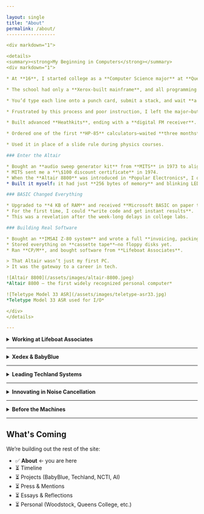 ```yaml
---

layout: single
title: "About"
permalink: /about/
------------------

<div markdown="1">

<details>
<summary><strong>My Beginning in Computers</strong></summary>
<div markdown="1">

* At **16**, I started college as a **Computer Science major** at **Queens College**.

* The school had only a **Xerox-built mainframe**, and all programming was in **Fortran** via **punch cards**.

* You’d type each line onto a punch card, submit a stack, and wait **a week** for results—often discovering only a syntax error.

* Frustrated by this process and poor instruction, I left the major—but not my passion for computing.

* Built advanced **Heathkits**, ending with a **digital FM receiver**.

* Ordered one of the first **HP-85** calculators—waited **three months** for delivery.

* Used it in place of a slide rule during physics courses.

### Enter the Altair

* Bought an **audio sweep generator kit** from **MITS** in 1973 to align tape heads on my **TEAC** reel-to-reel.
* MITS sent me a **\$100 discount certificate** in 1974.
* When the **Altair 8800** was introduced in *Popular Electronics*, I ordered one immediately—in kit form.
* Built it myself: it had just **256 bytes of memory** and blinking LEDs.

### BASIC Changed Everything

* Upgraded to **4 KB of RAM** and received **Microsoft BASIC on paper tape**.
* For the first time, I could **write code and get instant results**.
* This was a revelation after the week-long delays in college labs.

### Building Real Software

* Bought an **IMSAI Z-80 system** and wrote a full **invoicing, packing list, and A/R system** in BASIC for my father’s business.
* Stored everything on **cassette tape**—no floppy disks yet.
* Ran **CP/M**, and bought software from **Lifeboat Associates**.

> That Altair wasn’t just my first PC.
> It was the gateway to a career in tech.

![Altair 8800](/assets/images/altair-8800.jpeg)
*Altair 8800 – the first widely recognized personal computer*

![Teletype Model 33 ASR](/assets/images/teletype-asr33.jpg)
*Teletype Model 33 ASR used for I/O*

</div>
</details>

---
```


<details>
<summary><strong>Working at Lifeboat Associates</strong></summary>
<div markdown="1">

* In **1979**, **Tony Gold** (President of Lifeboat) called and offered me a job.
* In **1980**, I left my family’s plumbing supply business and joined **Lifeboat Associates**.

### Key Contributions:

* Edited and published **Lifelines**, our customer newsletter.

  * I openly documented **bugs in major software** — sparking strong reactions, including from **Bill Gates**.
* Negotiated **royalty contracts** with prominent developers.

### Industry Collaboration:

* **Micro Focus** – COBOL compilers
* **Peter Rozen** – TMaker
* **Balcones Software** (Austin, TX) – advanced accounting

  * Traveled there frequently

### Ford & Microsoft

* Helped **Ford Motor Company** develop its **early PC strategy**.

  * Presented at the **Renaissance Center** in Detroit.
* After an Intel conference in Oregon, **Bill Gates** gave **Neil Colvin** and me a personal tour of **Microsoft’s first Redmond campus**.

  * They had only leased **half** the building at the time!

### Behind the Scenes with Bill Gates

* Discussed his mission to stop **software piracy**.

  * His idea: **OEM bundling** — software pre-installed on computers.
* This approach led to deals with **Tandy**, among others.
* Ironically, it also laid the foundation for Microsoft’s **antitrust troubles**.

### BIOS Opportunity

* Had a close partnership with **Neil Colvin** (Phoenix Technologies).
* Tested **P-Mate** for **Mike Aaronson**, Neil’s friend.
* I was the one who suggested the market need for **third-party BIOS**—vital to launching the **IBM PC clone industry**.

> I didn’t get a commission—but I helped launch an industry.

</div>
</details>

---

<details>
<summary><strong>Xedex & BabyBlue</strong></summary>
<div markdown="1">

* In **1981**, I was approached by **Mike Aaronson**. His son needed an important operation, and he asked me to help structure a deal through which he could receive **\$10,000** for his invention.
* In exchange, he offered rights to a **Z80-based coprocessor** he had developed that, when installed in an **IBM PC**, allowed it to run **CP/M programs** not available for the 8086.
* I put together a deal and left **Lifeboat** with **Roland Joffe** (head of marketing), his assistant **Rebecka**, and **Bob Hassel** (engineer and BIOS programmer).
* Together we founded **Xedex** to build and market the coprocessor, which we named **BabyBlue**.
* Roland Joffe founded our main office in a Burlington house on **6th Avenue**, and also hired **Burson-Marsteller** as our public relations agency. Meanwhile, Bob opened an office in **Suffern, NY** to manufacture the boards.
* Within five months, we were shipping — and BabyBlue quickly earned **tremendous press and notoriety**.
* I wasn’t upset about leaving, though — I knew from the start that BabyBlue’s software and hardware had a **limited lifespan**.
* Ironically, the investor who sided with Hassel was left with a product that had little future — while I was free to build something more enduring at Techland.
* It's important to note that the later **BabyBlue II** version was developed **after I left Xedex**. My direct involvement was with the original BabyBlue and the formation and early success of the company.

![BabyBlue Board](/assets/images/babyblue-card.jpg)
*Original Xedex BabyBlue Z80 Coprocessor Card*

> 📰 In **February 1982**, UPI reported:
> “XEDEX President Harris Landgarten said Baby Blue ‘will make the IBM machine more versatile than an Apple or a Tandy microcomputer in terms …’”
> — [UPI Archives](https://www.upi.com/Archives/1982/02/17/A-5-week-old-computer-company-Wednesday-unveiled-a-product-it/5338382770000)

</div>
</details>

---

<details>
<summary><strong>Leading Techland Systems</strong></summary>
<div markdown="1">

* In **late 1982**, I discovered that **Bob Hassel** had been sabotaging our hardware at Xedex.
* He had made a deal with the investor to take over the company.
* I was informed that I was **fired**, and in response, I took my entire team and launched a new company: **Techland Systems Inc.**
* As part of building Techland, we brought in **Richard Clowes**, a former top IBM salesperson, as **VP of Sales**.
* Understanding our situation, **Neil Colvin** and **Mike Aaronson** connected me with **Reed Smith** and his friend **Bob**, who had developed **3270 emulation software** that would evolve into **BlueLynx**.
* Had I been dealt with honestly, BlueLynx would likely have become part of Xedex’s product line.
* Ultimately, Techland proved to be a far better outcome — it eventually earned me **\$3.3 million**, though that part of the story comes later.

### Product Spotlight: BlueLynx & TwinX

* Techland’s **BlueLynx** product line offered full **3270/5250 terminal emulation** for IBM mainframe connectivity, supporting **SNA/SDLC** networks.

* A 1984 **DataPro industry report** named BlueLynx a standout in protocol conversion systems. ([Bitsavers report](https://www.bitsavers.org/pdf/datapro/protocol_conversion_systems/C23-825_Techland_Systems.pdf))

* BlueLynx made the PC appear to the host as a **5251 Model 12** terminal and could interface with **5256 dot-matrix printers**.

* We also developed **TwinX**, a solution for local Twinax connectivity to **IBM System/34 and System/36** minicomputers.

* In the first year alone, **Richard brought in \$2 million in sales**, landing major clients like **RJR Reynolds**, **New England Life**, and the **Federal Reserve Bank of San Francisco**.

* Soon, we had **50 employees** and offices at **Waterside Plaza** on the East River in New York.

* We launched a **Techland subsidiary in London**, run by **Richard Clowes' brother**. Richard and I would fly over on the **Concorde** a couple of times a year.

* We also flew to **Singapore**, where we arranged lower-cost manufacturing for BlueLynx hardware in **Malaysia**.

> At the time, the dollar was at an all-time high.
> We booked a round-the-world trip: Concorde to London, first-class Singapore Airlines to China, stops in the New Territories, return via Bombay.
> Total cost: **\$1,500 per person.**

* While at Techland, I also wanted to create a personal information management software product.

* I asked **Neil Colvin** for a recommendation. He said the best application developer he knew was **Eldon Ziegler**.

* We hired Eldon, who delivered excellent software and became a lifelong collaborator and friend.

* In **1985**, **Bob Benningson** of **York Research** expressed interest in acquiring Techland.

* After a year of negotiations, we sold the company to York — and became a **public company**.

* Within a month of the merger, I discovered the new owners had **stopped paying payroll taxes** to conserve cash.

* My lawyers advised me to **resign immediately**.

* After I left, **York Research sued** us to recover the stock.

* The litigation lasted until **1990**, when **Bob Benningson settled with me**.

* I sold my **York stock for \$3.3 million**.

* Other stockholders persisted and eventually **won the case in 1991**.

</div>
</details>

---

<details>
<summary><strong>Innovating in Noise Cancellation</strong></summary>
<div markdown="1">

* After leaving Techland, I was contacted by **Mike Parella** to help reconstitute **Noise Cancellation Technologies Inc. (NCTI)**, a public company in **Miami**.

* One of my first tasks was flying to **Essex**, England to meet **Professor Chaplin** at the **University of Essex**.

  * Our goal was to secure his **PAC patents** for systematic noise control using **Fast Fourier Transform (FFT)**.
  * I smoothed things over with the university and closed the deal, paying **£100,000** for the rights.

* When I returned, I sent **Eldon Ziegler** to Miami to evaluate NCTI’s technical base.

  * His report was blunt: fire everyone and liquidate the assets — nothing was salvageable.

* I hired Eldon as **VP of Engineering**, and he opened a new **lab in Columbia, Maryland**.

* I also established an executive office in **Great Neck, NY**, hiring a dozen staff to restart the company.

* A few months later, **John McCloy Jr.** joined us.

  * John was the son of **John J. McCloy**, former U.S. High Commissioner for Germany, and considered one of the most influential private citizens of the 20th century.
  * His father played a critical role in resolving the **Cuban Missile Crisis**.
  * I visited his father in **Greenwich** when he was 92 — a truly memorable conversation.

* John introduced me to many contacts, including the **Secretary of Defense**, whom we met at the **Pentagon**.

  * NCTI sold systems to the **U.S. military**.

* I also traveled with John to **Berlin** and **Munich**.

  * In Berlin, he was treated like royalty due to his father's legacy.
  * I had **house seats** for **Herbert von Karajan’s** final concert conducting **Beethoven’s Ninth Symphony**.
  * I also crossed into **East Berlin** with one of John’s friends — an eerie, unforgettable experience.

* In **1989**, I flew to **Seattle** to help close a deal with **Boeing**.

  * My flight, originally scheduled for 9 PM, was delayed until **3 AM**.
  * I flew in the middle seat of a row of five, flanked by **two nuns on each side**.
  * Despite no sleep, I delivered — and **closed the deal**.

* In the **summer of 1990**, after selling my York Research stock,
  I **stepped away from active involvement** with NCTI.

📰 **Covered by The New York Times**:

* “You Can't Stand the Noise? Get an Anti-Noise Machine”
  [March 2, 1988](https://www.nytimes.com/1988/03/02/business/business-technology-you-can-t-stand-the-noise-get-an-anti-noise-machine.html) *(subscription required)*

  > This article featured **Harris Landgarten** prominently as a driving force behind NCTI’s commercial and technical breakthroughs, highlighting the real-world promise of anti-noise systems.

* “New Technology Defeats Unwanted Noise”
  [June 30, 1987](https://www.nytimes.com/1987/06/30/science/new-technology-defeats-unwanted-noise.html) *(subscription required)*

  > This piece explored the science of active noise control and cited **Landgarten** as a key leader bringing it to market.

🛠️ **Real-world applications**:

* Industrial fans
* HVAC systems
* Vibration control (including **pools of water**)
* Automotive

💡 **Media Recognition**:

* Featured in **The Economist**
* Live demo on **Good Morning America**
* Interview with **Innovation TV**

</div>
</details>

---

<details>
<summary><strong>Before the Machines</strong></summary>
<div markdown="1">

* Attended **Woodstock**

  * Music, mud, movement — and a mindset that stayed with me
* Studied under **Dr. Banesh Hoffmann** at **Queens College**

  * A renowned physicist and mathematician who co-authored *Relativity: The Special and the General Theory* with **Albert Einstein**.
  * Dr. Hoffmann had been one of Einstein’s closest collaborators and defenders of general relativity.
  * He became a mentor and advocate for me during my time at Queens.
  * He wrote me a heartfelt and deeply intellectual **letter of recommendation**, in which he said I was the best student he had had in his 30 years of teaching and that he expected big things from me. I've kept the letter to this day as a cherished memento of his confidence and guidance.
  * Deep influence on systems thinking and philosophy

</div>
</details>

---

## What's Coming

We’re building out the rest of the site:

* ✅ **About** ← you are here
* ⏳ Timeline
* ⏳ Projects (BabyBlue, Techland, NCTI, AI)
* ⏳ Press & Mentions
* ⏳ Essays & Reflections
* ⏳ Personal (Woodstock, Queens College, etc.)

</div>

